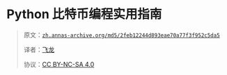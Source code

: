 # Python 比特币编程实用指南

> 原文：[`zh.annas-archive.org/md5/2feb12244d893eae70a77f3f952c5da5`](https://zh.annas-archive.org/md5/2feb12244d893eae70a77f3f952c5da5)
> 
> 译者：[飞龙](https://github.com/wizardforcel)
> 
> 协议：[CC BY-NC-SA 4.0](http://creativecommons.org/licenses/by-nc-sa/4.0/)
